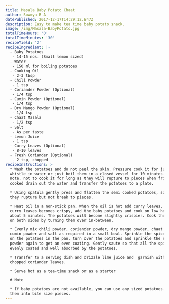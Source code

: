 ```yaml
---
title: Masala Baby Potato Chaat
author: Sowmya B A
datePublished: 2017-12-17T14:29:12.847Z
description: Easy to make tea time baby potato snack.
image: /img/Masala-BabyPotato.jpg
totalTimeHours: '0'
totalTimeMinutes: '30'
recipeYield: '2'
recipeIngredient: |-
  - Baby Potatoes
   - 14-15 nos. (Small lemon sized)
  - Water
   - 150 ml for boiling potatoes
  - Cooking Oil
   - 2-3 tbsp
  - Chili Powder
   - 1 tsp
  - Coriander Powder (Optional)
   - 1/4 tsp
  - Cumin Powder (Optional)
   - 1/4 tsp
  - Dry Mango Powder (Optional)
   - 1/4 tsp
  - Chaat Masala
   - 1/2 tsp
  - Salt
   - As per taste
  - Lemon Juice
   - 1 tsp
  - Curry Leaves (Optional)
   - 8-10 leaves
  - Fresh Coriander (Optional)
   - 2 tsp, chopped
recipeInstructions: >
  * Wash the potatoes and do not peel the skin. Pressure cook it for just 1
  whistle in water or just boil them in a closed vessel for 10 minutes. Make
  note, not to cook it for long as they will rupture to pieces when fried. Once
  cooked drain out the water and transfer the potatoes to a plate.

  * Using spatula gently press and flatten the semi cooked potatoes, so that
  they rupture but not break to pieces.

  * Heat oil in a non-stick pan. When the oil is hot add curry leaves. Once the
  curry leaves becomes crispy, add the baby potatoes and cook on low heat for
  about 5 minutes. The potatoes will become slightly crispier. Cook the potatoes
  on both sides by turning them over in-between.

  * Evenly mix chili powder, coriander powder, dry mango powder, chaat masala,
  cumin powder and salt as required in a small bowl. Sprinkle the spice mixture
  on the potatoes in the pan, turn over the potatoes and sprinkle the spice
  powder again to get an even coating. Gently saute so that all the spices get
  evenly coated and well absorbed by the potatoes. 

  * Transfer to a serving dish and drizzle lime juice and  garnish with freshly
  chopped coriander leaves. 

  * Serve hot as a tea-time snack or as a starter

  # Note

  * If baby potatoes are not available, you can use any sized potatoes. Just cut
  them into bite size pieces.
---
```




